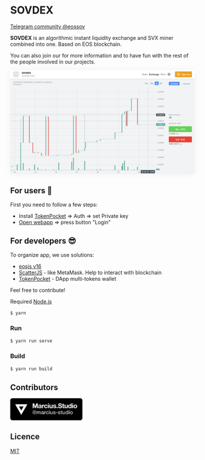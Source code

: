 # SOVDEX

[Telegram community @eossov](https://t.me/eossov)

**SOVDEX** is an algorithmic instant liquidity exchange and SVX miner combined into one. Based on EOS blockchain.

You can also join our for more information and to have fun with the rest of the people involved in our projects. 

<img src="docs/localhost_8080.png" style="box-shadow: 0 0 20px rgba(0,0,0,.05)">

## For users 🖖

First you need to follow a few steps:

* Install [TokenPocket](https://www.tokenpocket.pro/en/) => Auth => set Private key
* [Open webapp](https://soveos.github.io/SOVDEX/) => press button "Login"

## For developers 😎

To organize app, we use solutions:

* [eosjs v16](https://github.com/EOSIO/eosjs) 
* [ScatterJS](https://github.com/GetScatter/scatter-js) - like MetaMask. Help to interact with blockchain
* [TokenPocket](https://www.tokenpocket.pro/en/) - DApp multi-tokens wallet

Feel free to contribute!

Required [Node.js](https://nodejs.org/en/)

```sh
$ yarn
```

### Run 

```sh
$ yarn run serve
```

### Build

```sh
$ yarn run build
```

## Contributors

<a href="https://github.com/marcius-studio">
<img src="https://raw.githubusercontent.com/marcius-studio/storage/master/badge-marcius-studio.svg" height="60">
</a>   

## Licence

[MIT](http://opensource.org/licenses/MIT)

